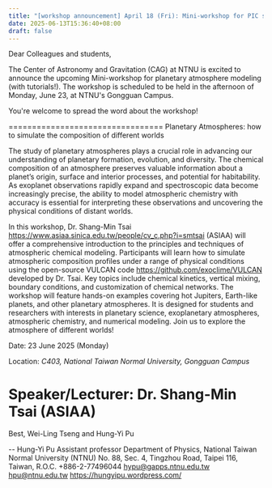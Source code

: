 ```yaml
---
title: "[workshop announcement] April 18 (Fri): Mini-workshop for PIC simulation"
date: 2025-06-13T15:36:40+08:00
draft: false
---
```


Dear Colleagues and students,

The Center of Astronomy and Gravitation (CAG) at NTNU is excited
to announce the upcoming Mini-workshop for planetary atmosphere modeling (with
tutorials!).  The workshop is scheduled to be held in the afternoon of
Monday, June 23, at NTNU's Gongguan Campus.

You're welcome to spread the word about the workshop!

=================================
Planetary Atmospheres: how to simulate the composition of different worlds

The study of planetary atmospheres plays a crucial role in advancing our
understanding of planetary formation, evolution, and diversity. The
chemical composition of an atmosphere preserves valuable information about
a planet’s origin, surface and interior processes, and potential for
habitability. As exoplanet observations rapidly expand and spectroscopic
data become increasingly precise, the ability to model atmospheric
chemistry with accuracy is essential for interpreting these observations
and uncovering the physical conditions of distant worlds.

In this workshop, Dr. Shang-Min Tsai
<https://www.asiaa.sinica.edu.tw/people/cv_c.php?i=smtsai> (ASIAA) will
offer a comprehensive introduction to the principles and techniques of
atmospheric chemical modeling. Participants will learn how to simulate
atmospheric composition profiles under a range of physical conditions using
the open-source VULCAN code <https://github.com/exoclime/VULCAN> developed
by Dr. Tsai. Key topics include chemical kinetics, vertical mixing,
boundary conditions, and customization of chemical networks. The workshop
will feature hands-on examples covering hot Jupiters, Earth-like planets,
and other planetary atmospheres. It is designed for students and
researchers with interests in planetary science, exoplanetary atmospheres,
atmospheric chemistry, and numerical modeling. Join us to explore the
atmosphere of different worlds!

Date: 23 June 2025 (Monday)

Location: *C403, National Taiwan Normal University, Gongguan Campus*

Speaker/Lecturer: Dr. Shang-Min Tsai (ASIAA)
===
Best,
Wei-Ling Tseng and Hung-Yi Pu

-- 
Hung-Yi Pu
Assistant professor
Department of Physics, National Taiwan Normal University (NTNU)
No. 88, Sec. 4, Tingzhou Road, Taipei 116, Taiwan, R.O.C.
+886-2-77496044
hypu@gapps.ntnu.edu.tw <hpu@ntnu.edu.tw>
https://hungyipu.wordpress.com/